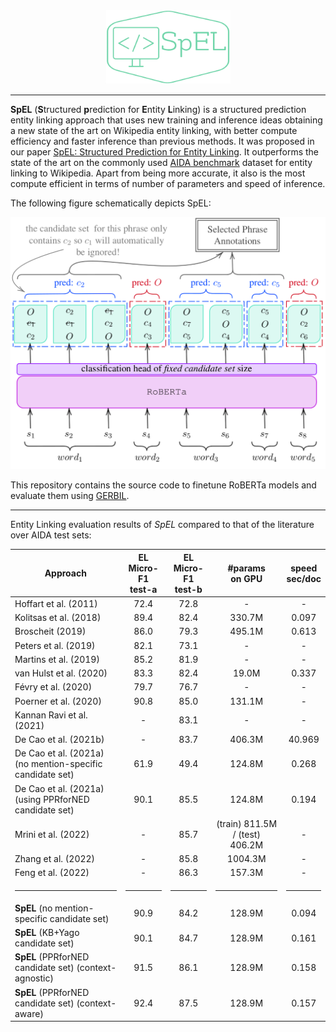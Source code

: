 <div style="text-align:center"><img src="resources/logo.png" width="200" alt="SpEL"></div>

---

**SpEL** (**S**tructured **p**rediction for **E**ntity **L**inking)  is a structured prediction entity linking approach 
that uses new training and inference ideas obtaining a new state of the art on Wikipedia entity linking, with better 
compute efficiency and faster inference than previous methods. 
It was proposed in our paper [SpEL: Structured Prediction for Entity Linking](https://arxiv.org/abs/2306.00000).
It outperforms the state of the art on the commonly used 
[AIDA benchmark](https://www.mpi-inf.mpg.de/departments/databases-and-information-systems/research/ambiverse-nlu/aida/downloads) 
dataset for entity linking to Wikipedia. Apart from being more accurate, it also is the most compute efficient in terms 
of number of parameters and speed of inference.

The following figure schematically depicts SpEL:

<div style="text-align:center"><img src="resources/SpEL.png" width="600" alt="SpEL"></div>

This repository contains the source code to finetune RoBERTa models and evaluate them using [GERBIL](https://github.com/dice-group/gerbil).

---

Entity Linking evaluation results of *SpEL* compared to that of the literature over AIDA test sets:

| Approach                                                  | EL Micro-F1<br/>test-a |   EL Micro-F1<br/>test-b    |           #params<br/>on GPU            | speed<br/>sec/doc  |
|-----------------------------------------------------------|:----------------------:|:---------------------------:|:---------------------------------------:|:------------------:|
| Hoffart et al. (2011)                                     |          72.4          |            72.8             |                    -                    |         -          |
| Kolitsas et al. (2018)                                    |          89.4          |            82.4             |                 330.7M                  |       0.097        |
| Broscheit (2019)                                          |          86.0          |            79.3             |                 495.1M                  |       0.613        |
| Peters et al. (2019)                                      |          82.1          |            73.1             |                    -                    |         -          |
| Martins et al. (2019)                                     |          85.2          |            81.9             |                    -                    |         -          |
| van Hulst et al. (2020)                                   |          83.3          |            82.4             |                  19.0M                  |       0.337        |
| Févry et al. (2020)                                       |          79.7          |            76.7             |                    -                    |         -          |
| Poerner et al. (2020)                                     |          90.8          |            85.0             |                 131.1M                  |         -          |
| Kannan Ravi et al. (2021)                                 |           -            |            83.1             |                    -                    |         -          |
| De Cao et al. (2021b)                                     |           -            |            83.7             |                 406.3M                  |       40.969       |
| De Cao et al. (2021a) (no mention-specific candidate set) |          61.9          |            49.4             |                 124.8M                  |       0.268        |
| De Cao et al. (2021a) (using PPRforNED candidate set)     |          90.1          |            85.5             |                 124.8M                  |       0.194        |
| Mrini et al. (2022)                                       |           -            |            85.7             |     (train) 811.5M / (test) 406.2M      |         -          |
| Zhang et al. (2022)                                       |           -            |            85.8             |                 1004.3M                 |         -          |
| Feng et al. (2022)                                        |           -            |            86.3             |                 157.3M                  |         -          |
| <hr/>                                                     |         <hr/>          |            <hr/>            |                  <hr/>                  |       <hr/>        |
| **SpEL** (no mention-specific candidate set)              |          90.9          |            84.2             |                 128.9M                  |       0.094        |
| **SpEL** (KB+Yago candidate set)                          |          90.1          |            84.7             |                 128.9M                  |       0.161        |
| **SpEL** (PPRforNED candidate set) (context-agnostic)     |          91.5          |            86.1             |                 128.9M                  |       0.158        |
| **SpEL** (PPRforNED candidate set) (context-aware)        |          92.4          |            87.5             |                 128.9M                  |       0.157        |
